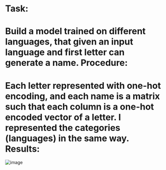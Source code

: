 Task:
=
Build a model trained on different languages, that given an input language and first letter 
can generate a name.
Procedure:
=
Each letter  represented with one-hot encoding, and each name is a matrix such that each column 
is a one-hot encoded vector of a letter. 
I represented the categories (languages) in the same way.
Results:
=
![image](https://user-images.githubusercontent.com/81694762/222188746-5c24f35a-0ae6-4b06-ac59-54e14221eaca.png)

